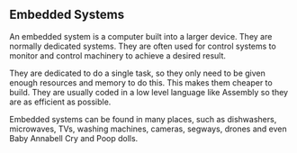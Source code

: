 ## Embedded Systems

An embedded system is a computer built into a larger device.
They are normally dedicated systems.
They are often used for control systems to monitor and control machinery to achieve a desired result.

They are dedicated to do a single task, so they only need to be given enough resources and memory to do this.
This makes them cheaper to build.
They are usually coded in a low level language like Assembly so they are as efficient as possible.

Embedded systems can be found in many places, such as dishwashers, microwaves, TVs, washing machines, cameras, segways,
drones and even Baby Annabell Cry and Poop dolls.

